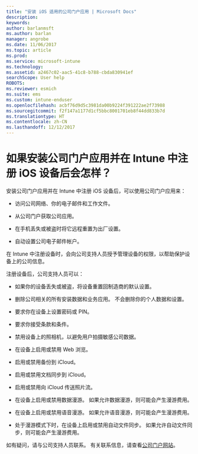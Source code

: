 ```yaml
---
title: "安装 iOS 适用的公司门户应用 | Microsoft Docs"
description: 
keywords: 
author: barlanmsft
ms.author: barlan
manager: angrobe
ms.date: 11/06/2017
ms.topic: article
ms.prod: 
ms.service: microsoft-intune
ms.technology: 
ms.assetid: a2467c02-aac5-41c8-b788-cbda830941ef
searchScope: User help
ROBOTS: 
ms.reviewer: esmich
ms.suite: ems
ms.custom: intune-enduser
ms.openlocfilehash: acbf76d9d5c3981da00b9224f391222ae2f73988
ms.sourcegitcommit: f2f147a1177d1cf5bbc8001701eb8f44dd833b7d
ms.translationtype: HT
ms.contentlocale: zh-CN
ms.lasthandoff: 12/12/2017
---
```

# <a name="what-happens-if-you-install-the-company-portal-app-and-enroll-your-ios-device-in-intune"></a>如果安装公司门户应用并在 Intune 中注册 iOS 设备后会怎样？

安装公司门户应用并在 Intune 中注册 iOS 设备后，可以使用公司门户应用来：

-   访问公司网络、你的电子邮件和工作文件。

-   从公司门户获取公司应用。

-   在手机丢失或被盗时将它远程重置为出厂设置。

-   自动设置公司电子邮件帐户。

在 Intune 中注册设备时，会向公司支持人员授予管理设备的权限，以帮助保护设备上的公司信息。

注册设备后，公司支持人员可以：

-   如果你的设备丢失或被盗，将设备重置回制造商的默认设置。

-   删除公司相关的所有安装数据和业务应用。 不会删除你的个人数据和设置。

-   要求你在设备上设置密码或 PIN。

-   要求你接受条款和条件。

-   禁用设备上的照相机，以避免用户拍摄敏感公司数据。

-   在设备上启用或禁用 Web 浏览。

-   启用或禁用备份到 iCloud。

-   启用或禁用文档同步到 iCloud。

-   启用或禁用向 iCloud 传送照片流。

-   在设备上启用或禁用数据漫游。 如果允许数据漫游，则可能会产生漫游费用。

-   在设备上启用或禁用语音漫游。 如果允许语音漫游，则可能会产生漫游费用。

-   处于漫游模式下时，在设备上启用或禁用自动文件同步。 如果允许自动文件同步，则可能会产生漫游费用。

如有疑问，请与公司支持人员联系。 有关联系信息，请查看[公司门户网站](https://portal.manage.microsoft.com#HelpDeskDialog)。

